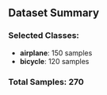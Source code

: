 
## Dataset Summary

### Selected Classes:
- **airplane**: 150 samples
- **bicycle**: 120 samples

### Total Samples: 270
